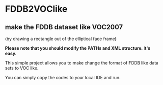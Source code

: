 # FDDB2VOClike
make the FDDB dataset like VOC2007
-----------------------------------
(by drawing a rectangle out of the elliptical face frame)


<strong>Please note that you should modify the PATHs and XML structure. It's easy.</strong>

This simple project allows you to make change the format of FDDB like data sets to VOC like.<br>

You can simply copy the codes to your local IDE and run.<br>




